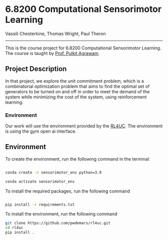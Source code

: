# 6.8200 Computational Sensorimotor Learning

Vassili Chesterkine, Thomas Wright, Paul Theron

---

This is the course project for 6.8200 Computational Sensorimotor Learning. The course is taught by [Prof. Pulkit Agrawam]().

## Project Description
In that project, we explore the unit commitment problem, which is a combinatorial optimization problem that aims to find the optimal set of generators to be turned on and off in order to meet the demand of the system while minimizing the cost of the system, using reinforcement learning.
### Environment

Our work will use the environment provided by the [RL4UC](https://github.com/pwdemars/rl4uc). The environment is using the gym open ai interface.

## Environment

To create the environment, run the following command in the terminal:

```bash

conda create -n sensorimotor_env python=3.9

conda activate sensorimotor_env
```

To install the required packages, run the following command

```bash

pip install -r requirements.txt

```

To install the environment, run the following command

```bash
git clone https://github.com/pwdemars/rl4uc.git
cd rl4uc
pip install .
```

